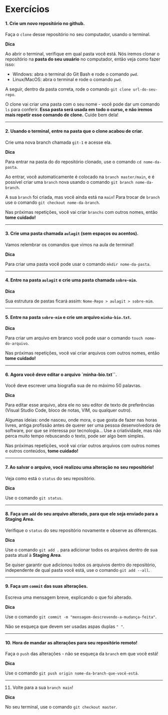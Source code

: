 
# Exercícios

#### 1. Crie um novo repositório no github.

Faça o `clone` desse repositório no seu computador, usando o terminal.

**Dica**

Ao abrir o terminal, verifique em qual pasta você está. Nós iremos clonar o repositório na **pasta do seu usuário** no computador, então veja como fazer isso:

- Windows: abra o terminal do Git Bash e rode o comando `pwd`.
- Linux/MacOS: abra o terminal e rode o comando `pwd`.

A seguir, dentro da pasta correta, rode o comando `git clone url-do-seu-repo`.

O clone vai criar uma pasta com o seu nome - você pode dar um comando `ls` para conferir. **Essa pasta será usada em todo o curso, e não iremos mais repetir esse comando de clone.** Cuide bem dela!

---

#### 2. Usando o terminal, entre na pasta que o clone acabou de criar.  

Crie uma nova branch chamada `git-1` e acesse ela.

**Dica**

Para entrar na pasta do do repositório clonado, use o comando `cd nome-da-pasta`.

Ao entrar, você automaticamente é colocado na `branch master/main`, e é possível criar uma `branch` nova usando o comando `git branch nome-da-branch`. 

A sua `branch` foi criada, mas você ainda está na `main`! Para trocar de `branch` use o comando `git checkout nome-da-branch`.

Nas próximas repetições, você vai criar `branchs` com outros nomes, então **tome cuidado!**

---

#### 3. Crie uma pasta chamada `aulagit` (sem espaços ou acentos).  

Vamos relembrar os comandos que vimos na aula de terminal!

**Dica**

Para criar uma pasta você pode usar o comando `mkdir nome-da-pasta`.

---

#### 4. Entre na pasta `aulagit` e crie uma pasta chamada `sobre-mim`.

**Dica**

Sua estrutura de pastas ficará assim: `Nome-Repo > aulagit > sobre-mim`.

---

#### 5. Entre na pasta `sobre-mim` e crie um arquivo `minha-bio.txt`.

**Dica**

Para criar um arquivo em branco você pode usar o comando `touch nome-do-arquivo`.

Nas próximas repetições, você vai criar arquivos com outros nomes, então **tome cuidado!**

---

#### 6. Agora você deve editar o arquivo `minha-bio.txt``.

Você deve escrever uma biografia sua de no máximo 50 palavras.

**Dica**

Para editar esse arquivo, abra ele no seu editor de texto de preferências (Visual Studio Code, bloco de notas, VIM, ou qualquer outro).

Algumas ideias: onde nasceu, onde mora, o que gosta de fazer nas horas livres, antiga profissão antes de querer ser uma pessoa desenvolvedora de software, por que se interessa por tecnologia... Use a criatividade, mas não perca muito tempo rebuscando o texto, pode ser algo bem simples.

Nas próximas repetições, você vai criar outros arquivos com outros nomes e outros conteúdos, **tome cuidado!**

---

#### 7. Ao salvar o arquivo, você realizou uma alteração no seu repositório!

Veja como está o `status` do seu repositório.

**Dica**

Use o comando `git status`.

---

#### 8. Faça um `add` do seu arquivo alterado, para que ele seja enviado para a **Staging Area**.  

Verifique o `status` do seu repositório novamente e observe as diferenças.

**Dica**

Use o comando `git add .` para adicionar todos os arquivos dentro de sua pasta atual à **Staging Area**.

Se quiser garantir que adicionou todos os arquivos dentro do repositório, independente de qual pasta você está, use o comando `git add --all`.

---

#### 9. Faça um `commit` das suas alterações.  

Escreva uma mensagem breve, explicando o que foi alterado.

**Dica**

Use o comando `git commit -m "mensagem-descrevendo-a-mudança-feita"`.

Não se esqueça que devem ser usadas aspas duplas `" "`.

---

#### 10. Hora de mandar as alterações para seu repositório remoto!  

Faça o `push` das alterações - não se esqueça da `branch` em que você está!

**Dica**

Use o comando `git push origin nome-da-branch-que-você-está`.

---

11. Volte para a sua `branch main`!

**Dica**

No seu terminal, use o comando `git checkout master`.
